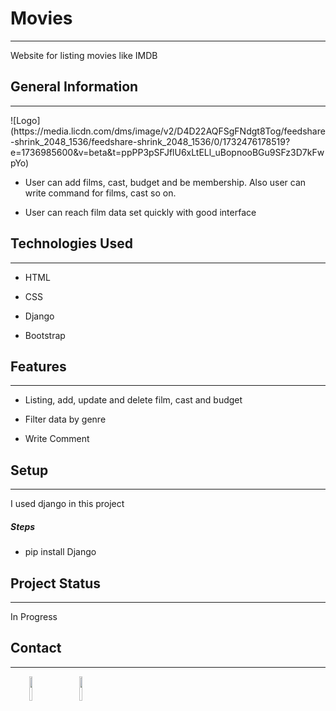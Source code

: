 <h1>Movies</h1>
<hr><p>Website for listing movies like IMDB</p><h2>General Information</h2>
<hr>
![Logo](https://media.licdn.com/dms/image/v2/D4D22AQFSgFNdgt8Tog/feedshare-shrink_2048_1536/feedshare-shrink_2048_1536/0/1732476178519?e=1736985600&v=beta&t=ppPP3pSFJflU6xLtELl_uBopnooBGu9SFz3D7kFwpYo)
<ul>
<li>User can add films, cast, budget and be membership. Also user can write command for films, cast so on.</li>
</ul><ul>
<li>User can reach film data set quickly with good interface</li>
</ul><h2>Technologies Used</h2>
<hr><ul>
<li>HTML</li>
</ul><ul>
<li>CSS</li>
</ul><ul>
<li>Django</li>
</ul><ul>
<li>Bootstrap</li>
</ul><h2>Features</h2>
<hr><ul>
<li>Listing, add, update and delete film, cast and budget</li>
</ul><ul>
<li>Filter data by genre</li>
</ul><ul>
<li>Write Comment</li>
</ul><h2>Setup</h2>
<hr><p>I used django in this project</p><h5>Steps</h5><ul>
<li>pip install Django</li>
</ul><h2>Project Status</h2>
<hr><p>In Progress</p><h2>Contact</h2>
<hr><p><span style="margin-right: 30px;"></span><a href="https://www.linkedin.com/in/85quluquliyev/"><img style="width: 10%;" target="_blank" src="https://cdn.jsdelivr.net/gh/devicons/devicon/icons/linkedin/linkedin-original.svg"></a><span style="margin-right: 30px;"></span><a href="https://github.com/85quluquliyev"><img style="width: 10%;" target="_blank" src="https://cdn.jsdelivr.net/gh/devicons/devicon/icons/github/github-original.svg"></a></p>
